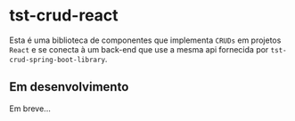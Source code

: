 # tst-crud-react

Esta é uma biblioteca de componentes que implementa `CRUDs` em projetos `React` e se conecta à um back-end que use a mesma api fornecida por `tst-crud-spring-boot-library`.

## Em desenvolvimento

Em breve...
